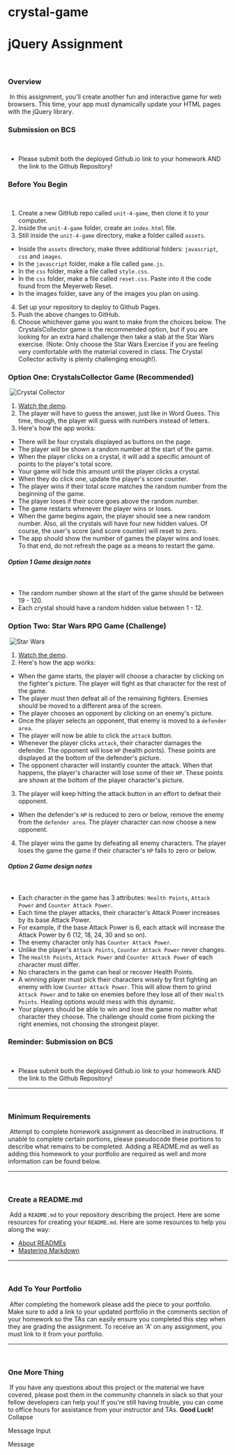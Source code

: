 # crystal-game

# jQuery Assignment
​
### Overview
​
In this assignment, you'll create another fun and interactive game for web browsers. This time, your app must dynamically update your HTML pages with the jQuery library.
​
### Submission on BCS
​
* Please submit both the deployed Github.io link to your homework AND the link to the Github Repository!
​
### Before You Begin
​
1. Create a new GitHub repo called `unit-4-game`, then clone it to your computer.
​
2. Inside the `unit-4-game` folder, create an `index.html` file.
​
3. Still inside the `unit-4-game` directory, make a folder called `assets`.
  * Inside the `assets` directory, make three additional folders: `javascript`, `css` and `images`.
   * In the `javascript` folder, make a file called `game.js`.
   * In the `css` folder, make a file called `style.css`.
   * In the `css` folder, make a file called `reset.css`. Paste into it the code found from the Meyerweb Reset.
   * In the images folder, save any of the images you plan on using.
​
4. Set up your repository to deploy to Github Pages.
​
5. Push the above changes to GitHub. 
​
6. Choose whichever game you want to make from the choices below. The CrystalsCollector game is the recommended option, but if you are looking for an extra hard challenge then take a stab at the Star Wars exercise. (Note: Only choose the Star Wars Exercise if you are feeling very comfortable with the material covered in class. The Crystal Collector activity is plenty challenging enough!).
​
### Option One: CrystalsCollector Game (Recommended)
​
![Crystal Collector](Images/1-CrystalCollector.jpg)
​
1. [Watch the demo](https://youtu.be/yNI0l2FMeCk).
​
2. The player will have to guess the answer, just like in Word Guess. This time, though, the player will guess with numbers instead of letters. 
​
3. Here's how the app works:
​
  * There will be four crystals displayed as buttons on the page.
​
  * The player will be shown a random number at the start of the game.
​
  * When the player clicks on a crystal, it will add a specific amount of points to the player's total score. 
​
   * Your game will hide this amount until the player clicks a crystal.
   * When they do click one, update the player's score counter.
​
  * The player wins if their total score matches the random number from the beginning of the game.
​
  * The player loses if their score goes above the random number.
​
  * The game restarts whenever the player wins or loses.
​
   * When the game begins again, the player should see a new random number. Also, all the crystals will have four new hidden values. Of course, the user's score (and score counter) will reset to zero.
​
  * The app should show the number of games the player wins and loses. To that end, do not refresh the page as a means to restart the game.
​
##### Option 1 Game design notes
​
* The random number shown at the start of the game should be between 19 - 120.
​
* Each crystal should have a random hidden value between 1 - 12.
​
### Option Two: Star Wars RPG Game (Challenge)
​
![Star Wars](Images/2-StarWars.jpg)
​
1. [Watch the demo](https://youtu.be/klN2-ITjRt8).
​
2. Here's how the app works:
​
  * When the game starts, the player will choose a character by clicking on the fighter's picture. The player will fight as that character for the rest of the game.
​
  * The player must then defeat all of the remaining fighters. Enemies should be moved to a different area of the screen.
​
  * The player chooses an opponent by clicking on an enemy's picture.
​
  * Once the player selects an opponent, that enemy is moved to a `defender area`.
​
  * The player will now be able to click the `attack` button.
   * Whenever the player clicks `attack`, their character damages the defender. The opponent will lose `HP` (health points). These points are displayed at the bottom of the defender's picture. 
   * The opponent character will instantly counter the attack. When that happens, the player's character will lose some of their `HP`. These points are shown at the bottom of the player character's picture.
​
3. The player will keep hitting the attack button in an effort to defeat their opponent.
​
  * When the defender's `HP` is reduced to zero or below, remove the enemy from the `defender area`. The player character can now choose a new opponent.
​
4. The player wins the game by defeating all enemy characters. The player loses the game the game if their character's `HP` falls to zero or below.
​
##### Option 2 Game design notes
​
* Each character in the game has 3 attributes: `Health Points`, `Attack Power` and `Counter Attack Power`.
​
* Each time the player attacks, their character's Attack Power increases by its base Attack Power. 
 * For example, if the base Attack Power is 6, each attack will increase the Attack Power by 6 (12, 18, 24, 30 and so on).
* The enemy character only has `Counter Attack Power`. 
​
 * Unlike the player's `Attack Points`, `Counter Attack Power` never changes.
​
* The `Health Points`, `Attack Power` and `Counter Attack Power` of each character must differ.
​
* No characters in the game can heal or recover Health Points. 
​
 * A winning player must pick their characters wisely by first fighting an enemy with low `Counter Attack Power`. This will allow them to grind `Attack Power` and to take on enemies before they lose all of their `Health Points`. Healing options would mess with this dynamic.
​
* Your players should be able to win and lose the game no matter what character they choose. The challenge should come from picking the right enemies, not choosing the strongest player.
​
### Reminder: Submission on BCS
​
* Please submit both the deployed Github.io link to your homework AND the link to the Github Repository!
​
- - -
​
### Minimum Requirements
​
Attempt to complete homework assignment as described in instructions. If unable to complete certain portions, please pseudocode these portions to describe what remains to be completed. Adding a README.md as well as adding this homework to your portfolio are required as well and more information can be found below.
​
- - -
​
### Create a README.md
​
Add a `README.md` to your repository describing the project. Here are some resources for creating your `README.md`. Here are some resources to help you along the way:
​
* [About READMEs](https://help.github.com/articles/about-readmes/)
​
* [Mastering Markdown](https://guides.github.com/features/mastering-markdown/)
​
- - -
​
### Add To Your Portfolio
​
After completing the homework please add the piece to your portfolio. Make sure to add a link to your updated portfolio in the comments section of your homework so the TAs can easily ensure you completed this step when they are grading the assignment. To receive an 'A' on any assignment, you must link to it from your portfolio.
​
- - -
​
### One More Thing
​
If you have any questions about this project or the material we have covered, please post them in the community channels in slack so that your fellow developers can help you! If you're still having trouble, you can come to office hours for assistance from your instructor and TAs.
​
**Good Luck!**
Collapse

Message Input


Message